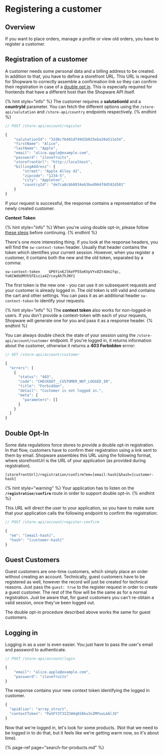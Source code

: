 # Registering a customer

## Overview

If you want to place orders, manage a profile or view old orders, you have to register a customer.

## Registration of a customer

A customer needs some personal data and a billing address to be created. In addition to that, you have to define a storefront URL. This URL is required for Shopware to correctly assemble a confirmation link so they can confirm their registration in case of a [double opt in](register-a-customer.md#double-opt-in). This is especially required for frontends that have a different host than the Shopware API itself.

{% hint style="info" %}
The customer requires a **salutationId** and a **countryId** parameter. You can fetch the different options using the `/store-api/salutation` and `/store-api/country` endpoints respectively.
{% endhint %}

```javascript
// POST /store-api/account/register

{
    "salutationId": "32d6c76401d749d2b025eba20a511e54",
    "firstName": "Alice",
    "lastName": "Apple",
    "email": "alice.apple@example.com",
    "password": "ilovefruits",
    "storefrontUrl": "http://localhost",
    "billingAddress": {
        "street": "Apple Alley 42",
        "zipcode": "1234-5",
        "city": "Appleton",
        "countryId": "de7ca8cbb8934e63bed964f8d592d501"
    }
}
```

If your request is successful, the response contains a representation of the newly created customer.

**Context Token**

{% hint style="info" %}
When you're using double opt-in, please follow [these steps](register-a-customer.md#double-opt-in) before continuing.
{% endhint %}

There's one more interesting thing. If you look at the response headers, you will find the `sw-context-token` header. Usually that header contains the token which identifies your current session. However, when you register a customer, it contains both the new and the old token, separated by a comma:

```text
sw-context-token    GP6Yin6JlKeFP55oKVpVYx8Zt4Um1fqc, YoKCWdUdMYh5FEszia4ZrcoyAh7hJNY1
```

The first token is the new one - you can use it on subsequent requests and your customer is already logged in. The old token is still valid and contains the cart and other settings. You can pass it as an additional header `sw-context-token` to identify your requests.

{% hint style="info" %}
The **context token** also works for non-logged-in users. If you don't provide a context-token with each of your requests, Shopware will generate one for you and pass it as a response header.
{% endhint %}

You can always double check the state of your session using the `/store-api/account/customer` endpoint. If you're logged in, it returns information about the customer, otherwise it returns a **403 Forbidden** errror:

```javascript
// GET /store-api/account/customer

{
  "errors": [
    {
      "status": "403",
      "code": "CHECKOUT__CUSTOMER_NOT_LOGGED_IN",
      "title": "Forbidden",
      "detail": "Customer is not logged in.",
      "meta": {
        "parameters": []
      }
    }
  ]
}
```

## **Double Opt-In**

Some data regulations force stores to provide a double opt-in registration. In that flow, customers have to confirm their registration using a link sent to them by email. Shopware assembles this URL using the following format, where storefrontUrl is the URL of your application \(as provided during registration\).

```http
[storefrontUrl]/registration/confirm?em=[email-hash]&hash=[customer-hash]
```

{% hint style="warning" %}
Your application has to listen on the **`/registration/confirm`** route in order to support double opt-in.
{% endhint %}

This URL will direct the user to your application, so you have to make sure that your application calls the following endpoint to confirm the registration:

```javascript
// POST /store-api/account/register-confirm

{
  "em": "[email-hash]",
  "hash": "[customer-hash]"
}
```

## Guest Customers

Guest customers are one-time customers, which simply place an order without creating an account. Technically, guest customers have to be registered as well, however the record will just be created for technical reasons. Just pass the `guest: true` to the register request in order to create a guest customer. The rest of the flow will be the same as for a normal registration. Just be aware that, for guest customers you can't re-obtain a valid session, once they've been logged out.

The double opt-in procedure described above works the same for guest customers.

## Logging in

Logging in as a user is even easier. You just have to pass the user's email and password to authenticate.

```javascript
// POST /store-api/account/login

{
    "email": "alice.apple@example.com",
    "password": "ilovefruits"
}
```

The response contains your new context token identifying the logged in customer.

```javascript
{
  "apiAlias": "array_struct",
  "contextToken": "PwSFY3T3IZCWdq658ku3nZMPouLmAlJU"
}
```

Now that we're logged in, let's look for some products. \(Not that we need to be logged in to do that, but it feels like we're getting warm now, so it's about time\).

{% page-ref page="search-for-products.md" %}

